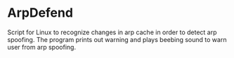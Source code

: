 # ArpDefend

Script for Linux to recognize changes in arp cache in order to detect arp spoofing. The program prints out warning and plays beebing sound to warn user from arp spoofing.
